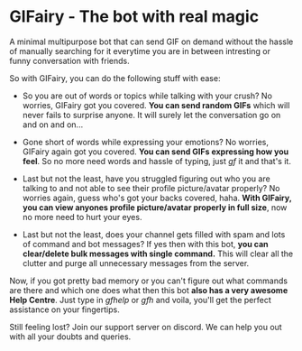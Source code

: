 # GIFairy - The bot with real magic

A minimal multipurpose bot that can send GIF on demand without the hassle of manually searching for it everytime you are in between intresting or funny conversation with friends.

So with GIFairy, you can do the following stuff with ease:
* So you are out of words or topics while talking with your crush? No worries, GIFairy got you covered. **You can send random GIFs** which will never fails to surprise anyone. It will surely let the conversation go on and on and on...

* Gone short of words while expressing your emotions? No worries, GIFairy again got you covered. **You can send GIFs expressing how you feel**. So no more need words and hassle of typing, just *gf* it and that's it.

* Last but not the least, have you struggled figuring out who you are talking to and not able to see their profile picture/avatar properly? No worries again, guess who's got your backs covered, haha. **With GIFairy, you can view anyones profile picture/avatar properly in full size**, now no more need to hurt your eyes.

* Last but not the least, does your channel gets filled with spam and lots of command and bot messages? If yes then with this bot, **you can clear/delete bulk messages with single command.** This will clear all the clutter and purge all unnecessary messages from the server.

Now, if you got pretty bad memory or you can't figure out what commands are there and which one does what then this bot **also has a very awesome Help Centre**. Just type in *gfhelp* or *gfh* and voila, you'll get the perfect assistance on your fingertips.

Still feeling lost? Join our support server on discord. We can help you out with all your doubts and queries.